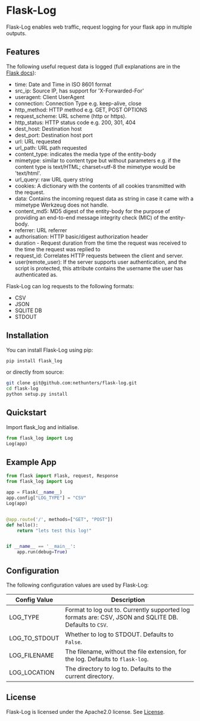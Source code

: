 # Flask-Log
Flask-Log enables web traffic, request logging for your flask app in multiple outputs.


## Features
The following useful request data is logged (full explanations are in the [Flask docs](https://flask.palletsprojects.com/en/1.0.x/api/#flask.Request)):
- time: Date and Time in ISO 8601 format
- src_ip: Source IP, has support for 'X-Forwarded-For'
- useragent: Client UserAgent
- connection: Connection Type e.g. keep-alive, close
- http_method: HTTP method e.g. GET, POST OPTIONS
- request_scheme: URL scheme (http or https).
- http_status: HTTP status code e.g. 200, 301, 404
- dest_host: Destination host
- dest_port: Destination host port
- url: URL requested
- url_path: URL path requested
- content_type: indicates the media type of the entity-body
- mimetype: similar to content type but without parameters e.g. if the content type is text/HTML; charset=utf-8 the mimetype would be 'text/html'.
- url_query: raw URL query string
- cookies: A dictionary with the contents of all cookies transmitted with the request.
- data: Contains the incoming request data as string in case it came with a mimetype Werkzeug does not handle.
- content_md5: MD5 digest of the entity-body for the purpose of providing an end-to-end message integrity check (MIC) of the entity-body.
- referrer: URL referrer
- authorisation: HTTP basic/digest authorization header
- duration - Request duration from the time the request was received to the time the request was replied to
- request_id: Correlates HTTP requests between the client and server.
- user(remote_user): If the server supports user authentication, and the script is protected, this attribute contains the username the user has authenticated as.


Flask-Log can log requests to the following formats:
- CSV
- JSON
- SQLITE DB
- STDOUT

## Installation

You can install Flask-Log using pip:
```bash
pip install flask_log
```
or directly from source:
```bash
git clone git@github.com:nethunters/flask-log.git
cd flask-log
python setup.py install
```

## Quickstart
Import flask_log and initialise.
```python
from flask_log import Log
Log(app)
```

## Example App
```python
from flask import Flask, request, Response
from flask_log import Log

app = Flask(__name__)
app.config["LOG_TYPE"] = "CSV"
Log(app)


@app.route('/', methods=["GET", "POST"])
def hello():
    return "lets test this log!"


if __name__ == '__main__':
    app.run(debug=True)

```

## Configuration
The following configuration values are used by Flask-Log:

| Config Value  	| Description                                                                                            	|
|---------------	|--------------------------------------------------------------------------------------------------------	|
| LOG_TYPE      	| Format to log out to. Currently supported log formats are: CSV, JSON and SQLITE DB. Defaults to `CSV`. 	|
| LOG_TO_STDOUT 	| Whether to log to STDOUT. Defaults to `False`.                                                         	|
| LOG_FILENAME  	| The filename, without the file extension, for the log. Defaults to `flask-log`.                        	|
| LOG_LOCATION  	| The directory to log to. Defaults to the current directory.                                            	|

## License
Flask-Log is licensed under the Apache2.0 license. See [License](https://github.com/nethunterslabs/flask-log/blob/master/LICENSE).
